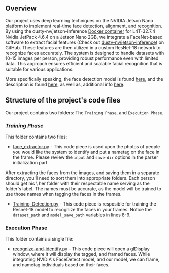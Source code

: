 ## Overview

Our project uses deep learning techniques on the NVIDIA Jetson Nano platform to implement real-time face detection, alignment, and recognition.
By using the dusty-nv/jetson-inference [Docker container](https://hub.docker.com/r/dustynv/jetson-inference) for L4T-32.7.4 Nvidia JetPack 4.6.4 on a Jetson Nano 2GB, we integrate a FaceNet-based software to extract facial features (Check out [dusty-nv/jetson-inference](https://github.com/dusty-nv/jetson-inference)) on GitHub.
These features are then utilized in a custom ResNet-18 network to recognize faces accurately.
The system is designed to handle datasets with 10-15 images per person, providing robust performance even with limited data.
This approach ensures efficient and scalable facial recognition that is suitable for various applications. 

More specifically speaking, the face detection model is found [here](https://catalog.ngc.nvidia.com/orgs/nvidia/teams/tao/models/facenet), and the description is found [here](https://docs.nvidia.com/tao/tao-toolkit/text/model_zoo/cv_models/facedetectnet.html), as well as, additional info [here](https://github.com/katjasrz/FaceDetect_TRTIS).

## Structure of the project's code files

Our project contains two folders: The ```Training Phase```, and ```Execution Phase```. 

### [_Training Phase_](https://github.com/4uSpock/Jetson-Nano-Face-Recognition/tree/main/Training%20Phase)
This folder contains two files:
* [face_extractor.py](https://github.com/4uSpock/Jetson-Nano-Face-Recognition/blob/main/Training%20Phase/face-extractor.py) - This code piece is used upon the photos of people you would like the system to identify and put a nametag on the face in the frame. Please review the ```input``` and ```save-dir``` options in the parser initialization part.

After extracting the faces from the images, and saving them in a separate directory, you'll need to sort them into appropriate folders. Each person should get his \ her folder with their respectable name serving as the folder's label. The names must be accurate, as the model will be trained to use those names when tagging the faces in the frames.

* [Training_Detection.py](https://github.com/4uSpock/Jetson-Nano-Face-Recognition/blob/main/Training%20Phase/Training_Detection.py) - This code piece is resposible for training the Resnet-18 model to recognize the faces in your frames. Notice the ```dataset_path``` and ```model_save_path``` variables in lines 8-9.

### Execution Phase
This folder contains a single file:

* [recognize-and-identify.py](https://github.com/4uSpock/Jetson-Nano-Face-Recognition/tree/main/Execution%20Phase) - This code piece will open a glDisplay window, where it will display the tagged, and framed faces. While integrating NVIDIA's FaceDetect model, and our model, we can frame, and nametag individuals based on their faces.
